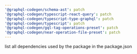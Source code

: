 ```yaml
---
'@graphql-codegen/schema-ast': patch
'@graphql-codegen/typescript-react-query': patch
'@graphql-codegen/typescript-type-graphql': patch
'@graphql-codegen/typescript': patch
'@graphql-codegen/gql-tag-operations-preset': patch
'@graphql-codegen/near-operation-file-preset': patch
---
```


list all dependencies used by the package in the package.json
